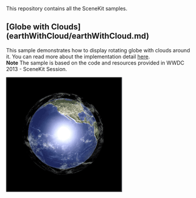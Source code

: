 This repository contains all the SceneKit samples.

## [Globe with Clouds] (earthWithCloud/earthWithCloud.md)
This sample demonstrates how to display rotating globe with clouds around it. You can read more about the implementation detail [here](earthWithCloud/earthWithCloud.md).  
**Note** The sample is based on the code and resources provided in WWDC 2013 - SceneKit Session.  

![output image ](https://github.com/shakirali/scenekitResources/blob/master/GlobeWithClouds.gif)
